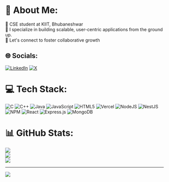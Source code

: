 # 💫 About Me:
🔭 CSE student at KIIT, Bhubaneshwar<br>🌱 I specialize in building scalable, user-centric applications from the ground up. <br>🤝 Let's connect to foster collaborative growth


## 🌐 Socials:
[![LinkedIn](https://img.shields.io/badge/LinkedIn-%230077B5.svg?logo=linkedin&logoColor=white)](https://linkedin.com/in/aryamanmohindru/) [![X](https://img.shields.io/badge/X-black.svg?logo=X&logoColor=white)](https://x.com/AryamanMohindru) 

# 💻 Tech Stack:
![C](https://img.shields.io/badge/c-%2300599C.svg?style=for-the-badge&logo=c&logoColor=white) ![C++](https://img.shields.io/badge/c++-%2300599C.svg?style=for-the-badge&logo=c%2B%2B&logoColor=white) ![Java](https://img.shields.io/badge/java-%23ED8B00.svg?style=for-the-badge&logo=openjdk&logoColor=white) ![JavaScript](https://img.shields.io/badge/javascript-%23323330.svg?style=for-the-badge&logo=javascript&logoColor=%23F7DF1E) ![HTML5](https://img.shields.io/badge/html5-%23E34F26.svg?style=for-the-badge&logo=html5&logoColor=white) ![Vercel](https://img.shields.io/badge/vercel-%23000000.svg?style=for-the-badge&logo=vercel&logoColor=white) ![NodeJS](https://img.shields.io/badge/node.js-6DA55F?style=for-the-badge&logo=node.js&logoColor=white) ![NestJS](https://img.shields.io/badge/nestjs-%23E0234E.svg?style=for-the-badge&logo=nestjs&logoColor=white) ![NPM](https://img.shields.io/badge/NPM-%23CB3837.svg?style=for-the-badge&logo=npm&logoColor=white) ![React](https://img.shields.io/badge/react-%2320232a.svg?style=for-the-badge&logo=react&logoColor=%2361DAFB) ![Express.js](https://img.shields.io/badge/express.js-%23404d59.svg?style=for-the-badge&logo=express&logoColor=%2361DAFB) ![MongoDB](https://img.shields.io/badge/MongoDB-%234ea94b.svg?style=for-the-badge&logo=mongodb&logoColor=white)
# 📊 GitHub Stats:
![](https://github-readme-stats.vercel.app/api?username=aa-ray-man&theme=dark&hide_border=true&include_all_commits=false&count_private=false)<br/>
![](https://github-readme-streak-stats.herokuapp.com/?user=aa-ray-man&theme=dark&hide_border=true)<br/>
![](https://github-readme-stats.vercel.app/api/top-langs/?username=aa-ray-man&theme=dark&hide_border=true&include_all_commits=false&count_private=false&layout=compact)

---
[![](https://visitcount.itsvg.in/api?id=aa-ray-man&icon=0&color=0)](https://visitcount.itsvg.in)

<!-- Proudly created with GPRM ( https://gprm.itsvg.in ) -->
